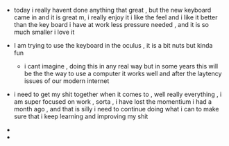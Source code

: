 - today i really havent done anything that great , but the new keyboard came in and it is great m, i really enjoy it i like the feel and i like it better than  the key board i have at work less pressure needed , and it is so much smaller i love it 

- I am trying to use the keyboard in the oculus , it is a bit nuts but kinda fun 
	 - i cant imagine , doing this in any real way but in some years this will be the the way to use a computer it works well and after the laytency issues of our modern internet 

- i need to get my shit together when it comes to , well really everything , i am super focused on work , sorta , i have lost the momentium i had a month ago , and that is silly i need to continue doing what i can to make sure that i keep learning and improving my shit 

- 

- 
